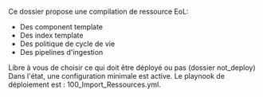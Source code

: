 Ce dossier propose une compilation de ressource EoL:
- Des component template
- Des index template
- Des politique de cycle de vie
- Des pipelines d'ingestion

Libre à vous de choisir ce qui doit être déployé ou pas (dossier not_deploy)
Dans l'état, une configuration minimale est active.
Le playnook de déploiement est : 100_Import_Ressources.yml.